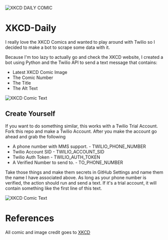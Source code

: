 ![XKCD DAILY COMIC](https://github.com/nathankurt/XKCD-Daily/workflows/XKCD%20DAILY%20COMIC/badge.svg)

# XKCD-Daily
I really love the XKCD Comics and wanted to play around with Twilio so I decided to make a bot to scrape some data with it. 

Because I'm too lazy to actually go and check the XKCD website, I created a bot using Python and the Twilio API to send a text message that contains:
  * Latest XKCD Comic Image
  * The Comic Number
  * The Title
  * The Alt Text

![XKCD Comic Text](https://user-images.githubusercontent.com/9864281/75191785-06edb380-5721-11ea-8069-53a1c3dd7786.jpg)


## Create Yourself

If you want to do something similar, this works with a Twilio Trial Account. Fork this repo and make a Twilio Account. After you make the account go ahead and grab the following
  * A phone number with MMS support. - TWILIO_PHONE_NUMBER
  * Twilio Account SID - TWILIO_ACCOUNT_SID
  * Twilio Auth Token - TWILIO_AUTH_TOKEN
  * A Verified Number to send to. - TO_PHONE_NUMBER

Take those things and make them secrets in GitHub Settings and name them the name I have associated above. As long as your phone number is verified, the action should run and send a text.
If it's a trial account, it will contain something like the first line of this text. 

![XKCD Comic Text](https://user-images.githubusercontent.com/9864281/75191785-06edb380-5721-11ea-8069-53a1c3dd7786.jpg)

# References
All comic and image credit goes to [XKCD](https://xkcd.com) 